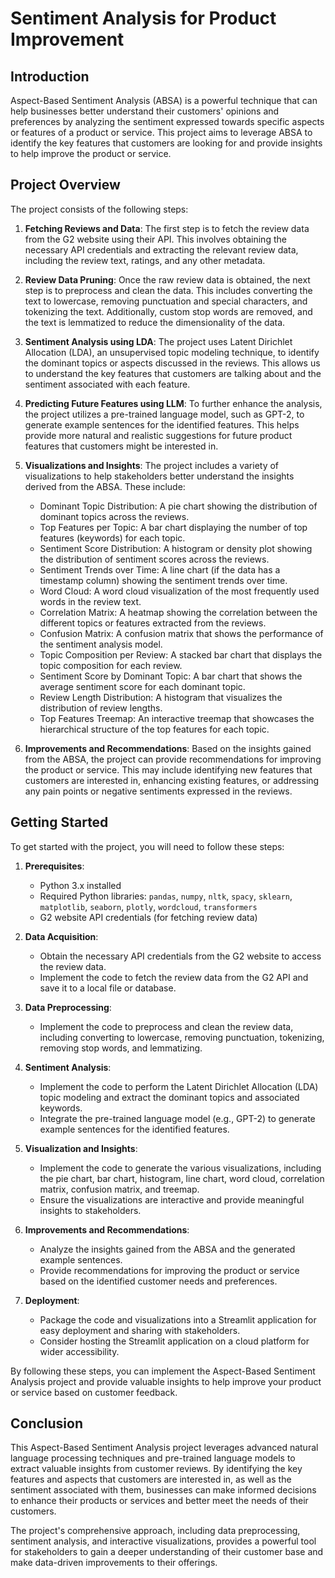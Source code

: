 # Sentiment Analysis for Product Improvement

## Introduction
Aspect-Based Sentiment Analysis (ABSA) is a powerful technique that can help businesses better understand their customers' opinions and preferences by analyzing the sentiment expressed towards specific aspects or features of a product or service. This project aims to leverage ABSA to identify the key features that customers are looking for and provide insights to help improve the product or service.

## Project Overview
The project consists of the following steps:

1. **Fetching Reviews and Data**: The first step is to fetch the review data from the G2 website using their API. This involves obtaining the necessary API credentials and extracting the relevant review data, including the review text, ratings, and any other metadata.

2. **Review Data Pruning**: Once the raw review data is obtained, the next step is to preprocess and clean the data. This includes converting the text to lowercase, removing punctuation and special characters, and tokenizing the text. Additionally, custom stop words are removed, and the text is lemmatized to reduce the dimensionality of the data.

3. **Sentiment Analysis using LDA**: The project uses Latent Dirichlet Allocation (LDA), an unsupervised topic modeling technique, to identify the dominant topics or aspects discussed in the reviews. This allows us to understand the key features that customers are talking about and the sentiment associated with each feature.

4. **Predicting Future Features using LLM**: To further enhance the analysis, the project utilizes a pre-trained language model, such as GPT-2, to generate example sentences for the identified features. This helps provide more natural and realistic suggestions for future product features that customers might be interested in.

5. **Visualizations and Insights**: The project includes a variety of visualizations to help stakeholders better understand the insights derived from the ABSA. These include:
   - Dominant Topic Distribution: A pie chart showing the distribution of dominant topics across the reviews.
   - Top Features per Topic: A bar chart displaying the number of top features (keywords) for each topic.
   - Sentiment Score Distribution: A histogram or density plot showing the distribution of sentiment scores across the reviews.
   - Sentiment Trends over Time: A line chart (if the data has a timestamp column) showing the sentiment trends over time.
   - Word Cloud: A word cloud visualization of the most frequently used words in the review text.
   - Correlation Matrix: A heatmap showing the correlation between the different topics or features extracted from the reviews.
   - Confusion Matrix: A confusion matrix that shows the performance of the sentiment analysis model.
   - Topic Composition per Review: A stacked bar chart that displays the topic composition for each review.
   - Sentiment Score by Dominant Topic: A bar chart that shows the average sentiment score for each dominant topic.
   - Review Length Distribution: A histogram that visualizes the distribution of review lengths.
   - Top Features Treemap: An interactive treemap that showcases the hierarchical structure of the top features for each topic.

6. **Improvements and Recommendations**: Based on the insights gained from the ABSA, the project can provide recommendations for improving the product or service. This may include identifying new features that customers are interested in, enhancing existing features, or addressing any pain points or negative sentiments expressed in the reviews.

## Getting Started
To get started with the project, you will need to follow these steps:

1. **Prerequisites**:
   - Python 3.x installed
   - Required Python libraries: `pandas`, `numpy`, `nltk`, `spacy`, `sklearn`, `matplotlib`, `seaborn`, `plotly`, `wordcloud`, `transformers`
   - G2 website API credentials (for fetching review data)

2. **Data Acquisition**:
   - Obtain the necessary API credentials from the G2 website to access the review data.
   - Implement the code to fetch the review data from the G2 API and save it to a local file or database.

3. **Data Preprocessing**:
   - Implement the code to preprocess and clean the review data, including converting to lowercase, removing punctuation, tokenizing, removing stop words, and lemmatizing.

4. **Sentiment Analysis**:
   - Implement the code to perform the Latent Dirichlet Allocation (LDA) topic modeling and extract the dominant topics and associated keywords.
   - Integrate the pre-trained language model (e.g., GPT-2) to generate example sentences for the identified features.

5. **Visualization and Insights**:
   - Implement the code to generate the various visualizations, including the pie chart, bar chart, histogram, line chart, word cloud, correlation matrix, confusion matrix, and treemap.
   - Ensure the visualizations are interactive and provide meaningful insights to stakeholders.

6. **Improvements and Recommendations**:
   - Analyze the insights gained from the ABSA and the generated example sentences.
   - Provide recommendations for improving the product or service based on the identified customer needs and preferences.

7. **Deployment**:
   - Package the code and visualizations into a Streamlit application for easy deployment and sharing with stakeholders.
   - Consider hosting the Streamlit application on a cloud platform for wider accessibility.

By following these steps, you can implement the Aspect-Based Sentiment Analysis project and provide valuable insights to help improve your product or service based on customer feedback.

## Conclusion
This Aspect-Based Sentiment Analysis project leverages advanced natural language processing techniques and pre-trained language models to extract valuable insights from customer reviews. By identifying the key features and aspects that customers are interested in, as well as the sentiment associated with them, businesses can make informed decisions to enhance their products or services and better meet the needs of their customers.

The project's comprehensive approach, including data preprocessing, sentiment analysis, and interactive visualizations, provides a powerful tool for stakeholders to gain a deeper understanding of their customer base and make data-driven improvements to their offerings.
